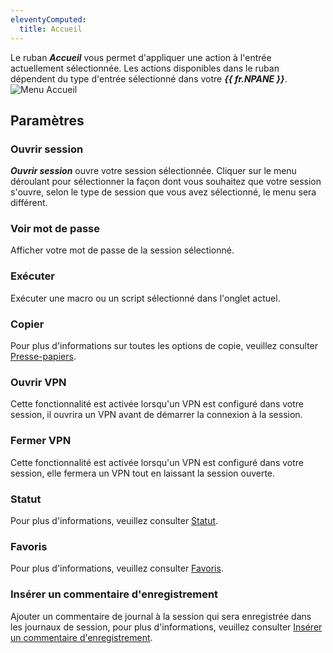 ```yaml
---
eleventyComputed:
  title: Accueil
---
```

Le ruban ***Accueil*** vous permet d'appliquer une action à l'entrée actuellement sélectionnée. Les actions disponibles dans le ruban dépendent du type d'entrée sélectionné dans votre ***{{ fr.NPANE }}***.
![Menu Accueil](https://cdnweb.devolutions.net/docs/fr/rdm/mac/clip4041.png)

## Paramètres

### Ouvrir session

***Ouvrir session*** ouvre votre session sélectionnée. Cliquer sur le menu déroulant pour sélectionner la façon dont vous souhaitez que votre session s'ouvre, selon le type de session que vous avez sélectionné, le menu sera différent.

### Voir mot de passe

Afficher votre mot de passe de la session sélectionné.

### Exécuter

Exécuter une macro ou un script sélectionné dans l'onglet actuel.

### Copier

Pour plus d'informations sur toutes les options de copie, veuillez consulter [Presse-papiers](/fr/rdm/mac/commands/home/clipboard/).

### Ouvrir VPN

Cette fonctionnalité est activée lorsqu'un VPN est configuré dans votre session, il ouvrira un VPN avant de démarrer la connexion à la session.

### Fermer VPN

Cette fonctionnalité est activée lorsqu'un VPN est configuré dans votre session, elle fermera un VPN tout en laissant la session ouverte.

### Statut

Pour plus d'informations, veuillez consulter [Statut](/fr/rdm/mac/commands/home/status/).

### Favoris

Pour plus d'informations, veuillez consulter [Favoris](/fr/rdm/mac/commands/home/favorite/).

### Insérer un commentaire d'enregistrement

Ajouter un commentaire de journal à la session qui sera enregistrée dans les journaux de session, pour plus d'informations, veuillez consulter [Insérer un commentaire d'enregistrement](/fr/rdm/mac/commands/home/insert-log-comment/).
